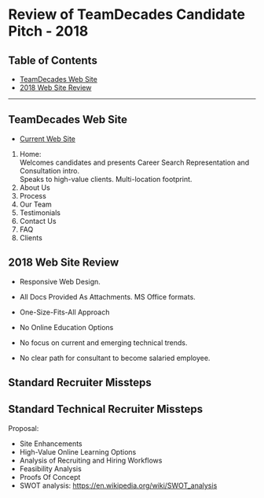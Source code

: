 # Review of TeamDecades Candidate Pitch - 2018

## Table of Contents

- [TeamDecades Web Site](#teamdecades-web-site)
- [2018 Web Site Review](#2018-web-site-review)
---

## TeamDecades Web Site

- [Current Web Site](https://www.teamdecades.com/)
1. Home:  
Welcomes candidates and presents Career Search Representation and Consultation intro.  
Speaks to high-value clients.  Multi-location footprint.
2. About Us
3. Process
4. Our Team
5. Testimonials
6. Contact Us
7. FAQ
8. Clients

## 2018 Web Site Review

- Responsive Web Design.


- All Docs Provided As Attachments.  MS Office formats.
- One-Size-Fits-All Approach
- No Online Education Options
- No focus on current and emerging technical trends.
- No clear path for consultant to become salaried employee.

Standard Recruiter Missteps
- 

Standard Technical Recruiter Missteps
- 

Proposal:
- Site Enhancements
- High-Value Online Learning Options
- Analysis of Recruiting and Hiring Workflows
- Feasibility Analysis
- Proofs Of Concept
- SWOT analysis: https://en.wikipedia.org/wiki/SWOT_analysis